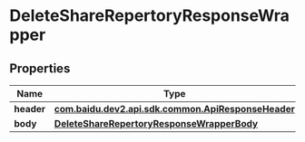 

# DeleteShareRepertoryResponseWrapper


## Properties

Name | Type | Description | Notes
------------ | ------------- | ------------- | -------------
**header** | [**com.baidu.dev2.api.sdk.common.ApiResponseHeader**](com.baidu.dev2.api.sdk.common.ApiResponseHeader.md) |  |  [optional]
**body** | [**DeleteShareRepertoryResponseWrapperBody**](DeleteShareRepertoryResponseWrapperBody.md) |  |  [optional]




